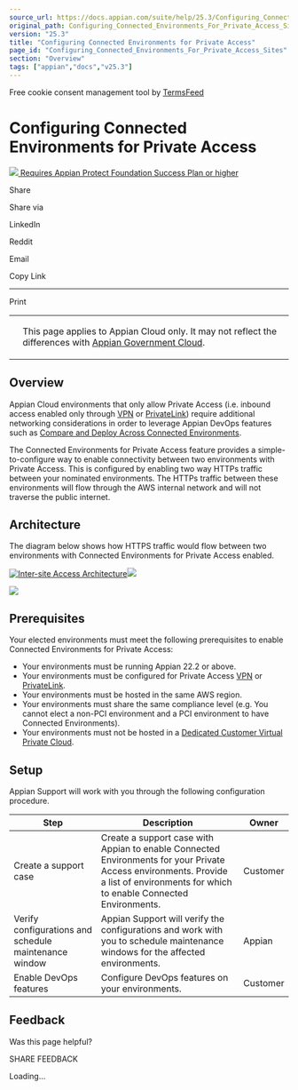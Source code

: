 ```yaml
---
source_url: https://docs.appian.com/suite/help/25.3/Configuring_Connected_Environments_For_Private_Access_Sites.html
original_path: Configuring_Connected_Environments_For_Private_Access_Sites.html
version: "25.3"
title: "Configuring Connected Environments for Private Access"
page_id: "Configuring_Connected_Environments_For_Private_Access_Sites"
section: "Overview"
tags: ["appian","docs","v25.3"]
---
```



Free cookie consent management tool by [TermsFeed](https://www.termsfeed.com/)

# Configuring Connected Environments for Private Access

 [![](images/appian-protect.png) Requires Appian Protect Foundation Success Plan or higher](
                /suite/help/25.3/Appian_Protect.html
              )

Share

Share via

LinkedIn

Reddit

Email

Copy Link

* * *

Print

<table><tbody><tr><td><i class="bi bi-clouds" aria-hidden="true"></i></td><td><p>This page applies to Appian Cloud only. It may not reflect the differences with <a href="/suite/help/25.3/appian-government-cloud-overview.html">Appian Government Cloud</a>.</p></td></tr></tbody></table>

## Overview

Appian Cloud environments that only allow Private Access (i.e. inbound access enabled only through [VPN](Configuring_Inbound_Access_Over_VPN.html) or [PrivateLink](Access_Appian_Cloud_instance_using_AWS_PrivateLink.html)) require additional networking considerations in order to leverage Appian DevOps features such as [Compare and Deploy Across Connected Environments](Deploy_to_Target_Environments.html).

The Connected Environments for Private Access feature provides a simple-to-configure way to enable connectivity between two environments with Private Access. This is configured by enabling two way HTTPs traffic between your nominated environments. The HTTPs traffic between these environments will flow through the AWS internal network and will not traverse the public internet.

## Architecture

The diagram below shows how HTTPS traffic would flow between two environments with Connected Environments for Private Access enabled.

[![Inter-site Access Architecture](images/Configuring_Connected_Environments_For_Private_Access_Sites_Architecture.png)![](/suite/help/25.3/images/rn/zoom_magnify_center.png)](#img215)

[![](images/Configuring_Connected_Environments_For_Private_Access_Sites_Architecture.png)](#_)

## Prerequisites

Your elected environments must meet the following prerequisites to enable Connected Environments for Private Access:

-   Your environments must be running Appian 22.2 or above.
-   Your environments must be configured for Private Access [VPN](Configuring_Inbound_Access_Over_VPN.html) or [PrivateLink](Access_Appian_Cloud_instance_using_AWS_PrivateLink.html).
-   Your environments must be hosted in the same AWS region.
-   Your environments must share the same compliance level (e.g. You cannot elect a non-PCI environment and a PCI environment to have Connected Environments).
-   Your environments must not be hosted in a [Dedicated Customer Virtual Private Cloud](Dedicated_Customer_VPC.html).

## Setup

Appian Support will work with you through the following configuration procedure.

| **Step** | **Description** | **Owner** |
| --- | --- | --- |
| Create a support case | Create a support case with Appian to enable Connected Environments for your Private Access environments. Provide a list of environments for which to enable Connected Environments. | Customer |
| Verify configurations and schedule maintenance window | Appian Support will verify the configurations and work with you to schedule maintenance windows for the affected environments. | Appian |
| Enable DevOps features | Configure DevOps features on your environments. | Customer |

## Feedback

Was this page helpful?

SHARE FEEDBACK

Loading...